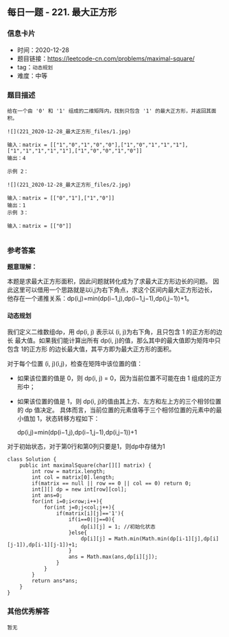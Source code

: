 ## 每日一题 - 221. 最大正方形

### 信息卡片

- 时间：2020-12-28
- 题目链接：https://leetcode-cn.com/problems/maximal-square/
- tag：`动态规划`
- 难度：中等

### 题目描述

```
给在一个由 '0' 和 '1' 组成的二维矩阵内，找到只包含 '1' 的最大正方形，并返回其面积。

![](221_2020-12-28_最大正方形_files/1.jpg)

输入：matrix = [["1","0","1","0","0"],["1","0","1","1","1"],["1","1","1","1","1"],["1","0","0","1","0"]]
输出：4

示例 2：

![](221_2020-12-28_最大正方形_files/2.jpg)

输入：matrix = [["0","1"],["1","0"]]
输出：1
示例 3：

输入：matrix = [["0"]]
 

```

### 参考答案

**题意理解：**

本题是求最大正方形面积，因此问题就转化成为了求最大正方形边长的问题。
因此这里可以借用一个思路就是以i,j为右下角点，求这个区间内最大正方形边长，
他存在一个递推关系：dp(i,j)=min(dp(i−1,j),dp(i−1,j−1),dp(i,j−1))+1。


#### 动态规划

我们定义二维数组dp，用 dp(i, j) 表示以 (i, j)为右下角，且只包含 1 的正方形的边长
最大值。如果我们能计算出所有 dp(i, j)的值，那么其中的最大值即为矩阵中只包含 1的正方形
的边长最大值，其平方即为最大正方形的面积。

对于每个位置 (i, j)(i,j)，检查在矩阵中该位置的值：

- 如果该位置的值是 0，则 dp(i, j) = 0，因为当前位置不可能在由 1 组成的正方形中；

- 如果该位置的值是 1，则 dp(i, j)的值由其上方、左方和左上方的三个相邻位置的 dp 值决定。
    具体而言，当前位置的元素值等于三个相邻位置的元素中的最小值加 1，状态转移方程如下：

	dp(i,j)=min(dp(i−1,j),dp(i−1,j−1),dp(i,j−1))+1

对于初始状态，对于第0行和第0列只要是1，则dp中存储为1
 

```
class Solution {
    public int maximalSquare(char[][] matrix) {
        int row = matrix.length;
        int col = matrix[0].length;
        if(matrix == null || row == 0 || col == 0) return 0;
        int[][] dp = new int[row][col];
        int ans=0;
        for(int i=0;i<row;i++){
            for(int j=0;j<col;j++){
                if(matrix[i][j]=='1'){
                    if(i==0||j==0){
                        dp[i][j] = 1; //初始化状态
                    }else{
                        dp[i][j] = Math.min(Math.min(dp[i-1][j],dp[i][j-1]),dp[i-1][j-1])+1;
                    }
                    ans = Math.max(ans,dp[i][j]);
                }
            }
        }
        return ans*ans;
    }
}
```
 
### 其他优秀解答

```
暂无
```



